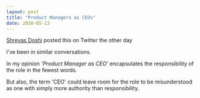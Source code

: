 ```yaml
---
layout: post
title: "Product Managers as CEOs"
date: 2020-05-13
---
```


[Shreyas Doshi](https://twitter.com/shreyas) posted this on Twitter the other day



I've been in similar conversations. 

In my opinion _'Product Manager as CEO'_ encapsulates the responsibility of the role in the fewest words. 

But also, the term 'CEO' could leave room for the role to be misunderstood as one with simply more authority than responsibility.
